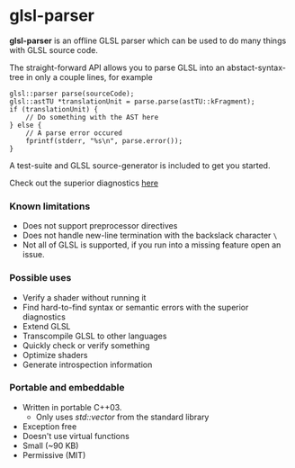 # glsl-parser

**glsl-parser** is an offline GLSL parser which can be used to do many things with GLSL source code.

The straight-forward API allows you to parse GLSL into an abstact-syntax-tree in only a couple lines, for example

    glsl::parser parse(sourceCode);
    glsl::astTU *translationUnit = parse.parse(astTU::kFragment);
    if (translationUnit) {
        // Do something with the AST here
    } else {
        // A parse error occured
        fprintf(stderr, "%s\n", parse.error());
    }

A test-suite and GLSL source-generator is included to get you started.

Check out the superior diagnostics [here](EXAMPLE_ERRORS.md)

### Known limitations
  * Does not support preprocessor directives
  * Does not handle new-line termination with the backslack character `\`
  * Not all of GLSL is supported, if you run into a missing feature open an issue.

### Possible uses
  * Verify a shader without running it
  * Find hard-to-find syntax or semantic errors with the superior diagnostics
  * Extend GLSL
  * Transcompile GLSL to other languages
  * Quickly check or verify something
  * Optimize shaders
  * Generate introspection information

### Portable and embeddable
  * Written in portable C++03.
    * Only uses *std::vector* from the standard library
  * Exception free
  * Doesn't use virtual functions
  * Small (~90 KB)
  * Permissive (MIT)
